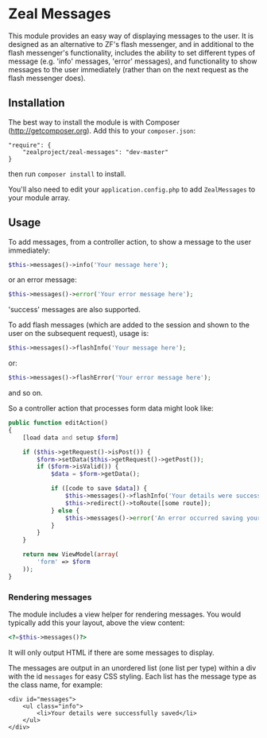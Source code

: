 Zeal Messages
=============

This module provides an easy way of displaying messages to the user. It is designed as an alternative to ZF's flash messenger, and in additional to the flash messenger's functionality, includes the ability to set different types of message (e.g. 'info' messages, 'error' messages), and functionality to show messages to the user immediately (rather than on the next request as the flash messenger does).

## Installation

The best way to install the module is with Composer (http://getcomposer.org). Add this to your `composer.json`:

    "require": {
        "zealproject/zeal-messages": "dev-master"
    }

then run `composer install` to install.

You'll also need to edit your `application.config.php` to add `ZealMessages` to your module array.

## Usage

To add messages, from a controller action, to show a message to the user immediately:

```php
$this->messages()->info('Your message here');
```

or an error message:

```php
$this->messages()->error('Your error message here');
```

'success' messages are also supported.

To add flash messages (which are added to the session and shown to the user on the subsequent request), usage is:

```php
$this->messages()->flashInfo('Your message here');
```

or:

```php
$this->messages()->flashError('Your error message here');
```

and so on.

So a controller action that processes form data might look like:

```php
public function editAction()
{
    [load data and setup $form]

    if ($this->getRequest()->isPost()) {
        $form->setData($this->getRequest()->getPost());
        if ($form->isValid()) {
            $data = $form->getData();

            if ([code to save $data]) {
                $this->messages()->flashInfo('Your details were successfully saved');
                $this->redirect()->toRoute([some route]);
            } else {
                $this->messages()->error('An error occurred saving your details');
            }
        }
    }

    return new ViewModel(array(
        'form' => $form
    ));
}
```

### Rendering messages

The module includes a view helper for rendering messages. You would typically add this your layout, above the view content:

```php
<?=$this->messages()?>
```

It will only output HTML if there are some messages to display.

The messages are output in an unordered list (one list per type) within a div with the id `messages` for easy CSS styling. Each list has the message type as the class name, for example:

    <div id="messages">
        <ul class="info">
            <li>Your details were successfully saved</li>
        </ul>
    </div>


